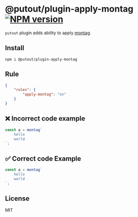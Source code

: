 # @putout/plugin-apply-montag [![NPM version][NPMIMGURL]][NPMURL]

[NPMIMGURL]: https://img.shields.io/npm/v/@putout/plugin-apply-montag.svg?style=flat&longCache=true
[NPMURL]: https://npmjs.org/package/@putout/plugin-apply-montag"npm"

`putout` plugin adds ability to apply [montag](https://github.com/coderaiser/montag).

## Install

```
npm i @putout/plugin-apply-montag
```

## Rule

```json
{
    "rules": {
        "apply-montag": "on"
    }
}
```

## ❌ Incorrect code example

```js
const a = montag`
    hello
    world
`;
```

## ✅ Correct code Example

```js
const a = montag`
    hello
    world
`;
```

## License

MIT
